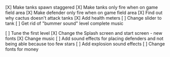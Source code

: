 [X] Make tanks spawn staggered
[X] Make tanks only fire when on game field area
[X] Make defender only fire when on game field area
[X] Find out why cactus doesn't attack tanks
[X] Add health meters
[ ] Change slider to tank
[ ] Get rid of "bummer sound" level complete music


[ ] Tune the first level
[X] Change the Splash screen and start screen
    - new fonts
[X] Change music
[ ] Add sound effects for placing defenders and not being able because too few stars
[ ] Add explosion sound effects
[ ] Change fonts for money

